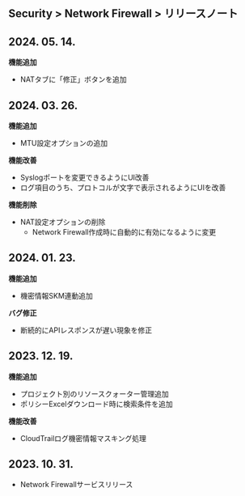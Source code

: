 ## Security > Network Firewall > リリースノート

## 2024. 05. 14.
**機能追加**

* NATタブに「修正」ボタンを追加

## 2024. 03. 26.
**機能追加**

* MTU設定オプションの追加

**機能改善**

* Syslogポートを変更できるようにUI改善
* ログ項目のうち、プロトコルが文字で表示されるようにUIを改善

**機能削除**

* NAT設定オプションの削除
    * Network Firewall作成時に自動的に有効になるように変更

## 2024. 01. 23.
**機能追加**

* 機密情報SKM連動追加

**バグ修正**

* 断続的にAPIレスポンスが遅い現象を修正

## 2023. 12. 19.
**機能追加**

* プロジェクト別のリソースクォーター管理追加
* ポリシーExcelダウンロード時に検索条件を追加

**機能改善**

* CloudTrailログ機密情報マスキング処理

## 2023. 10. 31.
* Network Firewallサービスリリース
